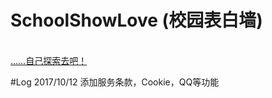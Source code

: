 # SchoolShowLove (校园表白墙)

</br><a href="https://www.soulf.cn/">……自己探索去吧！</a>

#Log
2017/10/12 添加服务条款，Cookie，QQ等功能
